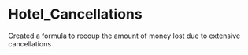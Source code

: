 # Hotel_Cancellations
Created a formula to recoup the amount of money lost due to extensive cancellations
